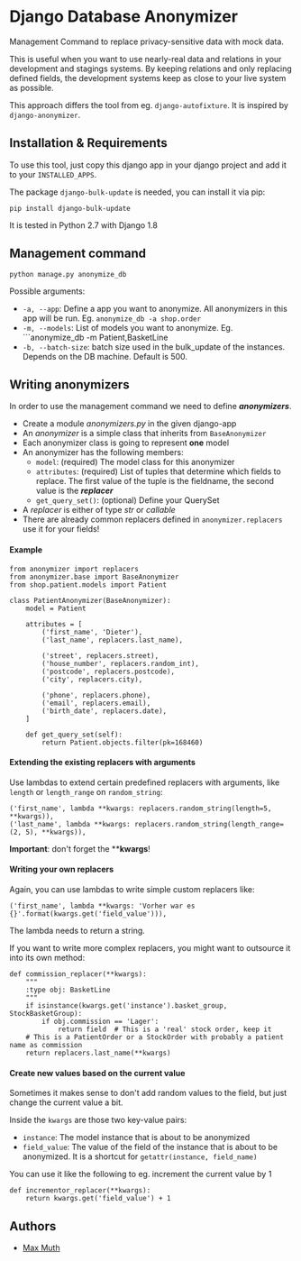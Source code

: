 # Django Database Anonymizer

Management Command to replace privacy-sensitive data with mock data.

This is useful when you want to use nearly-real data and relations in your development and stagings systems. By keeping relations and only replacing defined fields, the development systems keep as close to your live system as possible. 

This approach differs the tool from eg. `django-autofixture`. It is inspired by `django-anonymizer`. 

## Installation & Requirements
To use this tool, just copy this django app in your django project and add it to your `INSTALLED_APPS`.

The package  ```django-bulk-update``` is needed, you can install it via pip:
```
pip install django-bulk-update
```
It is tested in Python 2.7 with Django 1.8

## Management command
```
python manage.py anonymize_db
```
Possible arguments:

* ```-a, --app```: Define a app you want to anonymize. All anonymizers in this app will be run. Eg. ```anonymize_db -a shop.order```
* ```-m, --models```: List of models you want to anonymize. Eg. ```anonymize_db -m Patient,BasketLine
* ```-b, --batch-size```: batch size used in the bulk_update of the instances. Depends on the DB machine. Default is 500.


## Writing anonymizers
In order to use the management command we need to define _**anonymizers**_.

* Create a module _anonymizers.py_ in the given django-app
* An _anonymizer_ is a simple class that inherits from ```BaseAnonymizer```
* Each anonymizer class is going to represent **one** model
* An anonymizer has the following members:
    * ```model```: (required) The model class for this anonymizer
    * ```attributes```: (required) List of tuples that determine which fields to replace. The first value of the tuple is the fieldname, the second value is the _**replacer**_
    * ```get_query_set()```: (optional) Define your QuerySet
* A _replacer_ is either of type _str_ or _callable_
* There are already common replacers defined in ```anonymizer.replacers``` use it for your fields!

#### Example
```
from anonymizer import replacers
from anonymizer.base import BaseAnonymizer
from shop.patient.models import Patient

class PatientAnonymizer(BaseAnonymizer):
    model = Patient

    attributes = [
        ('first_name', 'Dieter'),
        ('last_name', replacers.last_name),

        ('street', replacers.street),
        ('house_number', replacers.random_int),
        ('postcode', replacers.postcode),
        ('city', replacers.city),

        ('phone', replacers.phone),
        ('email', replacers.email),
        ('birth_date', replacers.date),
    ]

    def get_query_set(self):
        return Patient.objects.filter(pk=168460)
```

#### Extending the existing replacers with arguments
Use lambdas to extend certain predefined replacers with arguments, like `length` or `length_range` on `random_string`:
```
('first_name', lambda **kwargs: replacers.random_string(length=5, **kwargs)),
('last_name', lambda **kwargs: replacers.random_string(length_range=(2, 5), **kwargs)),
```
**Important**: don't forget the ****kwargs**!

#### Writing your own replacers
Again, you can use lambdas to write simple custom replacers like:
```
('first_name', lambda **kwargs: 'Vorher war es {}'.format(kwargs.get('field_value'))),
```
The lambda needs to return a string.

If you want to write more complex replacers, you might want to outsource it into its own method:
```
def commission_replacer(**kwargs):
    """
    :type obj: BasketLine
    """
    if isinstance(kwargs.get('instance').basket_group, StockBasketGroup):
        if obj.commission == 'Lager':
            return field  # This is a 'real' stock order, keep it
    # This is a PatientOrder or a StockOrder with probably a patient name as commission
    return replacers.last_name(**kwargs)
```

#### Create new values based on the current value
Sometimes it makes sense to don't add random values to the field, but just change the current value a bit.

Inside the `kwargs` are those two key-value pairs:

* `instance`: The model instance that is about to be anonymized
* `field_value`: The value of the field of the instance that is about to be anonymized. It is a shortcut for `getattr(instance, field_name)`

You can use it like the following to eg. increment the current value by 1
```
def incrementor_replacer(**kwargs):
    return kwargs.get('field_value') + 1
```

## Authors
* [Max Muth](https://github.com/mammuth)
